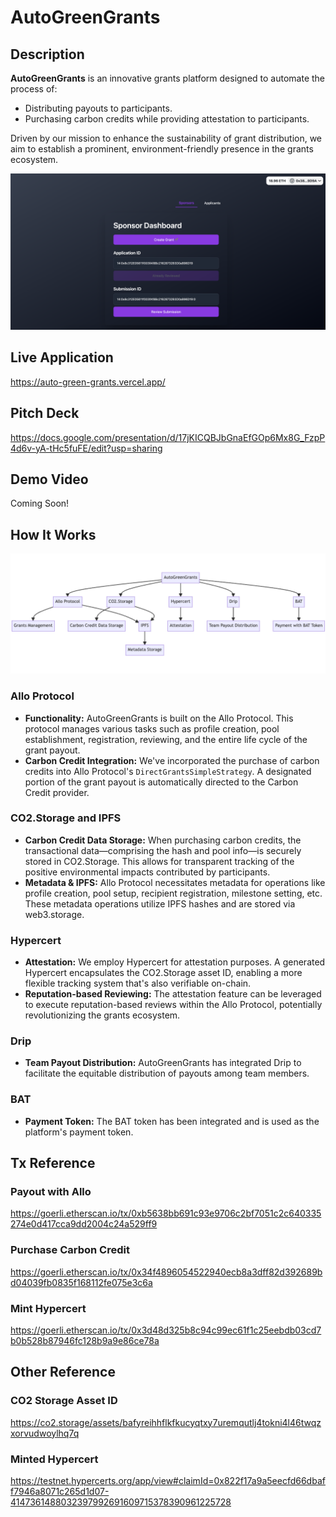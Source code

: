 # AutoGreenGrants

## Description

**AutoGreenGrants** is an innovative grants platform designed to automate the process of:

- Distributing payouts to participants.
- Purchasing carbon credits while providing attestation to participants.

Driven by our mission to enhance the sustainability of grant distribution, we aim to establish a prominent, environment-friendly presence in the grants ecosystem.

![screenshot-1](./docs/screenshot-1.png)

## Live Application

https://auto-green-grants.vercel.app/

## Pitch Deck

https://docs.google.com/presentation/d/17jKICQBJbGnaEfGOp6Mx8G_FzpP4d6v-yA-tHc5fuFE/edit?usp=sharing

## Demo Video

Coming Soon!

## How It Works

![how-it-works](./docs/how-it-works.png)

### Allo Protocol

- **Functionality:** AutoGreenGrants is built on the Allo Protocol. This protocol manages various tasks such as profile creation, pool establishment, registration, reviewing, and the entire life cycle of the grant payout.
- **Carbon Credit Integration:** We've incorporated the purchase of carbon credits into Allo Protocol's `DirectGrantsSimpleStrategy`. A designated portion of the grant payout is automatically directed to the Carbon Credit provider.

### CO2.Storage and IPFS

- **Carbon Credit Data Storage:** When purchasing carbon credits, the transactional data—comprising the hash and pool info—is securely stored in CO2.Storage. This allows for transparent tracking of the positive environmental impacts contributed by participants.
- **Metadata & IPFS:** Allo Protocol necessitates metadata for operations like profile creation, pool setup, recipient registration, milestone setting, etc. These metadata operations utilize IPFS hashes and are stored via web3.storage.

### Hypercert

- **Attestation:** We employ Hypercert for attestation purposes. A generated Hypercert encapsulates the CO2.Storage asset ID, enabling a more flexible tracking system that's also verifiable on-chain.
- **Reputation-based Reviewing:** The attestation feature can be leveraged to execute reputation-based reviews within the Allo Protocol, potentially revolutionizing the grants ecosystem.

### Drip

- **Team Payout Distribution:** AutoGreenGrants has integrated Drip to facilitate the equitable distribution of payouts among team members.

### BAT

- **Payment Token:** The BAT token has been integrated and is used as the platform's payment token.

## Tx Reference

### Payout with Allo

https://goerli.etherscan.io/tx/0xb5638bb691c93e9706c2bf7051c2c640335274e0d417cca9dd2004c24a529ff9

### Purchase Carbon Credit

https://goerli.etherscan.io/tx/0x34f4896054522940ecb8a3dff82d392689bd04039fb0835f168112fe075e3c6a

### Mint Hypercert

https://goerli.etherscan.io/tx/0x3d48d325b8c94c99ec61f1c25eebdb03cd7b0b528b87946fc128b9a9e86ce78a

## Other Reference

### CO2 Storage Asset ID

https://co2.storage/assets/bafyreihhflkfkucyqtxy7uremqutlj4tokni4l46twqzxorvudwoylhq7q

### Minted Hypercert

https://testnet.hypercerts.org/app/view#claimId=0x822f17a9a5eecfd66dbaff7946a8071c265d1d07-4147361488032397992691609715378390961225728
